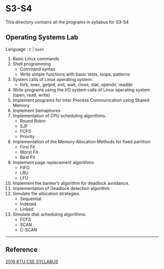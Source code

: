 # S3-S4

This directory contains all the programs in syllabus for S3-S4

## Operating Systems Lab

Language : `C` | `bash`

1. Basic Linux commands
2. Shell programming
   - Command syntax
   - Write simple functions with basic tests, loops, patterns
3. System calls of Linux operating system:
   - fork, exec, getpid, exit, wait, close, stat, opendir, readdir
4. Write programs using the I/O system calls of Linux operating system (open, read, write)
5. Implement programs for Inter Process Communication using Shared Memory
6. Implement Semaphores
7. Implementation of CPU scheduling algorithms.
   - Round Robin
   - SJF
   - FCFS
   - Priority
8. Implementation of the Memory Allocation Methods for fixed partition
   - First Fit
   - Worst Fit
   - Best Fit
9. Implement page replacement algorithms
   - FIFO
   - LRU
   - LFU
10. Implement the banker’s algorithm for deadlock avoidance.
11. Implementation of Deadlock detection algorithm
12. Simulate file allocation strategies.
    - Sequential
    - Indexed
    - Linked
13. Simulate disk scheduling algorithms.
    - FCFS
    - SCAN
    - C-SCAN

---

## Reference

[2019 KTU CSE SYLLABUS](https://ktu.edu.in/data/COMPUTER%20SCIENCE%20AND%20ENGINEERING.pdf?=UWtbNsYZpVMR8qVORZJr9gO2nGHp0EcJuR%2B%2Frm5kkB9W3xFJ67pIbPapzwq8PRhHAM3SWMRdYZw%2FyuYJFgK3tw%3D%3D)
